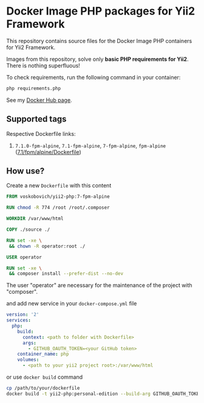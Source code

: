 Docker Image PHP packages for Yii2 Framework 
===

This repository contains source files for the Docker Image PHP containers for Yii2 Framework.

Images from this repository, solve only **basic PHP requirements for Yii2**. There is nothing superfluous!  

To check requirements, run the following command in your container:
```bash
php requirements.php
```

See my [Docker Hub page](https://hub.docker.com/u/voskobovich).

## Supported tags

Respective Dockerfile links:

1. `7.1.0-fpm-alpine`, `7.1-fpm-alpine`, `7-fpm-alpine`, `fpm-alpine` ([7.1/fpm/alpine/Dockerfile](https://github.com/voskobovich/yii2-docker/blob/master/php/7.1/fpm/alpine/Dockerfile))

## How use?

Create a new `Dockerfile` with this content

```dockerfile
FROM voskobovich/yii2-php:7-fpm-alpine

RUN chmod -R 774 /root /root/.composer

WORKDIR /var/www/html

COPY ./source ./

RUN set -xe \
 && chown -R operator:root ./

USER operator

RUN set -xe \
 && composer install --prefer-dist --no-dev
```

The user "operator" are necessary for the maintenance of the project with "composer".

and add new service in your `docker-compose.yml` file

```yaml
version: '2'
services:
  php:
    build:
      context: <path to folder with Dockerfile>
      args:
        - GITHUB_OAUTH_TOKEN=<your GitHub token>
    container_name: php
    volumes:
      - <path to your yii2 project root>:/var/www/html
```

or use `docker build` command

```bash
cp /path/to/your/dockerfile
docker build -t yii2-php:personal-edition --build-arg GITHUB_OAUTH_TOKEN=<your GitHub token> .
```
